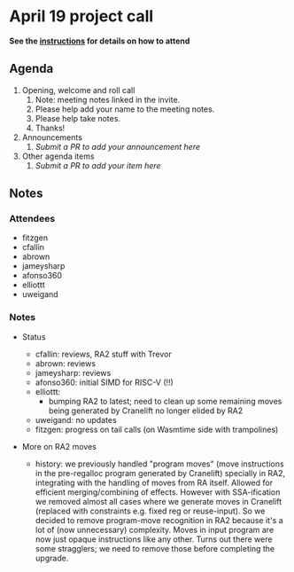 # April 19 project call

**See the [instructions](../README.md) for details on how to attend**

## Agenda
1. Opening, welcome and roll call
    1. Note: meeting notes linked in the invite.
    1. Please help add your name to the meeting notes.
    1. Please help take notes.
    1. Thanks!
1. Announcements
    1. _Submit a PR to add your announcement here_
1. Other agenda items
    1. _Submit a PR to add your item here_

## Notes

### Attendees

- fitzgen
- cfallin
- abrown
- jameysharp
- afonso360
- elliottt
- uweigand

### Notes

- Status
  - cfallin: reviews, RA2 stuff with Trevor
  - abrown: reviews
  - jameysharp: reviews
  - afonso360: initial SIMD for RISC-V (!!)
  - elliottt:
    - bumping RA2 to latest; need to clean up some remaining moves being
      generated by Cranelift no longer elided by RA2
  - uweigand: no updates
  - fitzgen: progress on tail calls (on Wasmtime side with trampolines)

- More on RA2 moves
  - history: we previously handled "program moves" (move instructions in the
    pre-regalloc program generated by Cranelift) specially in RA2, integrating
    with the handling of moves from RA itself. Allowed for efficient
    merging/combining of effects. However with SSA-ification we removed almost
    all cases where we generate moves in Cranelift (replaced with constraints
    e.g. fixed reg or reuse-input). So we decided to remove program-move
    recognition in RA2 because it's a lot of (now unnecessary) complexity.
    Moves in input program are now just opaque instructions like any other.
    Turns out there were some stragglers; we need to remove those before
    completing the upgrade.
